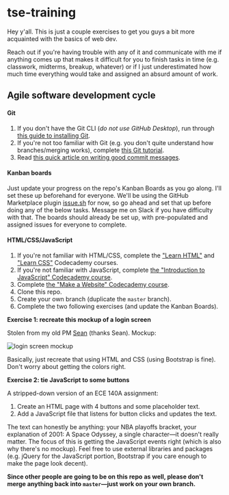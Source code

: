 # tse-training
Hey y'all. This is just a couple exercises to get you guys a bit more acquainted with the basics of web dev.

Reach out if you're having trouble with any of it and communicate with me if anything comes up that makes it difficult for you to finish tasks in time (e.g. classwork, midterms, breakup, whatever) or if I just underestimated how much time everything would take and assigned an absurd amount of work.

## Agile software development cycle
#### Git
1. If you don't have the Git CLI (*do not use GitHub Desktop*), run through [this guide to installing Git](https://git-scm.com/book/en/v2/Getting-Started-Installing-Git).
2. If you're not too familiar with Git (e.g. you don't quite understand how branches/merging works), complete [this Git tutorial](https://try.github.io).
3. Read [this quick article on writing good commit messages](https://chris.beams.io/posts/git-commit/).

#### Kanban boards
Just update your progress on the repo's Kanban Boards as you go along. I'll set these up beforehand for everyone. We'll be using the GitHub Marketplace plugin [issue.sh](https://github.com/marketplace/issue-sh) for now, so go ahead and set that up before doing any of the below tasks. Message me on Slack if you have difficulty with that. The boards should already be set up, with pre-populated and assigned issues for everyone to complete.

#### HTML/CSS/JavaScript

1. If you're not familiar with HTML/CSS, complete the ["Learn HTML"](https://www.codecademy.com/learn/learn-html) and ["Learn CSS"](https://www.codecademy.com/learn/learn-css) Codecademy courses.
2. If you're not familiar with JavaScript, complete [the "Introduction to JavaScript" Codecademy course](https://www.codecademy.com/learn/introduction-to-javascript).
3. Complete [the "Make a Website" Codecademy course](https://www.codecademy.com/learn/make-a-website).
4. Clone this repo.
5. Create your own branch (duplicate the `master` branch).
6. Complete the two following exercises (and update the Kanban Boards).

__Exercise 1: recreate this mockup of a login screen__

Stolen from my old PM [Sean](https://github.com/seannam) (thanks Sean). Mockup:

![login screen mockup](https://github.com/sumeet-bansal/tse-training/blob/master/mockup.png "login screen mockup")

Basically, just recreate that using HTML and CSS (using Bootstrap is fine). Don't worry about getting the colors right.

__Exercise 2: tie JavaScript to some buttons__

A stripped-down version of an ECE 140A assignment:
1. Create an HTML page with 4 buttons and some placeholder text.
2. Add a JavaScript file that listens for button clicks and updates the text.

The text can honestly be anything: your NBA playoffs bracket, your explanation of 2001: A Space Odyssey, a single character&mdash;it doesn't really matter. The focus of this is getting the JavaScript events right (which is also why there's no mockup). Feel free to use external libraries and packages (e.g. jQuery for the JavaScript portion, Bootstrap if you care enough to make the page look decent).

__Since other people are going to be on this repo as well, please don't merge anything back into `master`&mdash;just work on your own branch.__
